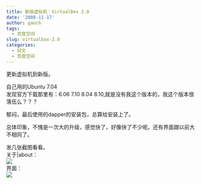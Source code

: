 ```yaml
---
title: 新版虚拟机：VirtualBox 2.0
date: '2008-11-17'
author: gaoch
tags:
  - 百度空间
slug: virtualbox-2.0
categories:
  - 旧文
  - 百度空间
---
```


更新虚拟机到新版。  
  
自己用的Ubuntu 7.04  
发现官方下载那里有：6.06 7.10 8.04
8.10,就是没有我这个版本的，我这个版本很落伍么？？？  
  
郁闷，最后使用的dapper的安装包，总算给安装上了。  
  
总体印象，不愧是一次大的升级，感觉快了，好像快了不少呢。还有界面跟以前大不相同了。  
  
发几张截图看看。  
关于|about：  
<img src="http://hiphotos.baidu.com/spring%5Fgao/pic/item/2c6c3df361f5824c352acc9f.jpg" class="blogimg" />  
界面：  
<img src="http://hiphotos.baidu.com/spring%5Fgao/pic/item/236d4d90f5761891a977a49a.jpg" class="blogimg" />
